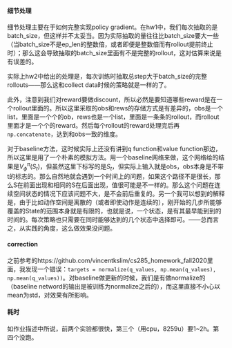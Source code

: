 #### 细节处理

细节处理主要在于如何完整实现policy gradient。在hw1中，我们每次抽取的是batch_size，但这样并不太妥当。因为实际抽取的量往往比batch_size要大一些（当batch_size不是ep_len的整数倍，或者即便是整数倍而有rollout提前终止时）；那么这会导致抽取的batch_size里面有不是完整的rollout，这对估算来说是有误差的。

实际上hw2中给出的处理是，每次训练时抽取总step大于batch_size的完整rollouts——那么这和collect data时候的策略就是一样的了。

此外，注意到我们对reward要做discount，所以必然是要知道哪些reward是在一个rollout里面的。所以这里采取的obs和rews的存储方式是有差异的，obs是一个list，里面是一个个的ob，rews也是一个list，里面是一条条的rollout，而rollout里面才是一个个的reward。然后每个rollout的reward处理完后再`np.concatenate`，达到和obs一致的维度。

对于baseline方法，这时候实际上还没有讲到q function和value function那边，所以这里是用了一个朴素的模拟方法。用一个baseline网络来做，这个网络给的结果是$V_{\phi}^\pi(S_t)$，但虽然这里下标写的是$S_t$，但实际上输入就是obs，obs本身是不带t的标志的。那么自然地就会遇到一个时间上的问题，如果这个路径不是很长，那么S在前面出现和相同的S在后面出现，值很可能是不一样的。那么这个问题在连续空间状态的情况下应该问题不大，是不会前后重复的。另一个我可以想到的解释是，由于比如动作空间是离散的（或者即使动作是连续的），刚开始的几步所能够覆盖的State的范围本身就是有限的，也就是说，一个状态，是有其最早能到到的时间的。每次策略也只需要在同时能够达到的几个状态中选择即可。——总而言之，从实践的角度，这么做效果没问题。

#### correction

之前参考的https://github.com/vincentkslim/cs285_homework_fall2020里面，我发现一个错误：`targets = normalize(q_values, np.mean(q_values), np.mean(q_values))`。对baseline做更新的时候，我们是有做normalize的（baseline netword的输出是被训练为normalize之后的），而这里直接不小心以mean为std，对效果有所影响。

#### 耗时

如作业描述中所说，前两个实验都很快，第三个（用cpu，8259u）要1~2h。第四个没跑。
